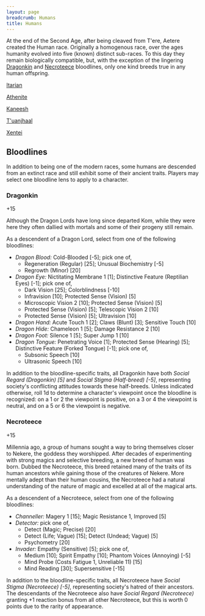 ```yaml
---
layout: page
breadcrumb: Humans
title: Humans
---
```


At the end of the Second Age, after being cleaved from T'ere, Aetere created the Human race.  Originally a homogenous race, over the ages humanity evolved into five (known) distinct sub-races.  To this day they remain biologically compatible, but, with the exception of the lingering [Dragonkin](#dragonkin) and [Necroteece](#necroteece) bloodlines, only one kind breeds true in any human offspring.

[Itarian](itarian)

[Athenite](athenite)

[Kaneesh](kaneesh)

[T'uanjhaal](tuanjhaal)

[Xentei](xentei)


## Bloodlines

In addition to being one of the modern races, some humans are descended from an extinct race and still exhibit some of their ancient traits.  Players may select one bloodline lens to apply to a character.

### Dragonkin
<points>+15</points>

Although the Dragon Lords have long since departed Kom, while they were here they often dallied with mortals and some of their progeny still remain.

As a descendent of a Dragon Lord, select from one of the following bloodlines:

* _Dragon Blood:_  Cold-Blooded [-5]; pick one of,
  * Regeneration (Regular) [25]; Unusual Biochemistry [-5]
  * Regrowth (Minor) [20]
* _Dragon Eye:_  Nictitating Membrane 1 [1]; Distinctive Feature (Reptilian Eyes) [-1]; pick one of,
  * Dark Vision [25]; Colorblindness [-10]
  * Infravision [10]; Protected Sense (Vision) [5]
  * Microscopic Vision 2 [10]; Protected Sense (Vision) [5]
  * Protected Sense (Vision) [5]; Telescopic Vision 2 [10]
  * Protected Sense (Vision) [5]; Ultravision [10]
* _Dragon Hand:_  Acute Touch 1 [2]; Claws (Blunt) [3]; Sensitive Touch [10]
* _Dragon Hide:_  Chameleon 1 [5]; Damage Resistance 2 [10]
* _Dragon Foot:_  Silence 1 [5]; Super Jump 1 [10]
* _Dragon Tongue:_  Penetrating Voice [1]; Protected Sense (Hearing) [5]; Distinctive Feature (Forked Tongue) [-1]; pick one of,
  * Subsonic Speech [10]
  * Ultrasonic Speech [10]

In addition to the bloodline-specific traits, all Dragonkin have both _Social Regard (Dragonkin) [5]_ and _Social Stigma (Half-breed) [-5]_, representing society's conflicting attitudes towards these half-breeds.  Unless indicated otherwise, roll 1d to determine a character's viewpoint once the bloodline is recognized:  on a 1 or 2 the viewpoint is positive, on a 3 or 4 the viewpoint is neutral, and on a 5 or 6 the viewpoint is negative.

### Necroteece
<points>+15</points>

Millennia ago, a group of humans sought a way to bring themselves closer to Nekere, the goddess they worshipped.  After decades of experimenting with strong magics and selective breeding, a new breed of human was born.  Dubbed the Necroteece, this breed retained many of the traits of its human ancestors while gaining those of the creatures of Nekere.  More mentally adept than their human cousins, the Necroteece had a natural understanding of the nature of magic and excelled at all of the magical arts.

As a descendent of a Necroteece, select from one of the following bloodlines:

* _Channeller:_  Magery 1 [15]; Magic Resistance 1, Improved [5]
* _Detector:_  pick one of,
  * Detect (Magic; Precise) [20]
  * Detect (Life; Vague) [15]; Detect (Undead; Vague) [5]
  * Psychometry [20]
* _Invader:_  Empathy (Sensitive) [5]; pick one of,
  * Medium [10]; Spirit Empathy [10]; Phantom Voices (Annoying) [-5]
  * Mind Probe (Costs Fatigue 1, Unreliable 11) [15]
  * Mind Reading [30]; Supersensitive [-15]

In addition to the bloodline-specific traits, all Necroteece have _Social Stigma (Necroteece) [-5]_, representing society's hatred of their ancestors.  The descendants of the Necroteece also have _Social Regard (Necroteece)_ granting +1 reaction bonus from all other Necroteece, but this is worth 0 points due to the rarity of appearance.
